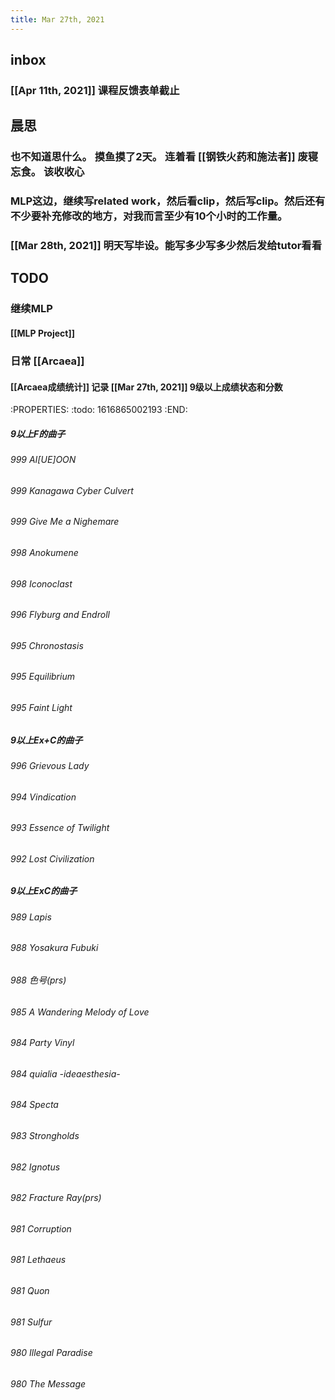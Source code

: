 ```yaml
---
title: Mar 27th, 2021
---
```


## inbox
### [[Apr 11th, 2021]] 课程反馈表单截止
## 晨思
### 也不知道思什么。 摸鱼摸了2天。 连着看 [[钢铁火药和施法者]] 废寝忘食。 该收收心
### MLP这边，继续写related work，然后看clip，然后写clip。然后还有不少要补充修改的地方，对我而言至少有10个小时的工作量。
### [[Mar 28th, 2021]] 明天写毕设。能写多少写多少然后发给tutor看看
## TODO
### 继续MLP
#### [[MLP Project]]
### 日常 [[Arcaea]]
#### [[Arcaea成绩统计]] 记录 [[Mar 27th, 2021]] 9级以上成绩状态和分数
:PROPERTIES:
:todo: 1616865002193
:END:
##### 9以上F的曲子
###### 999 AI[UE]OON
###### 999 Kanagawa Cyber Culvert
###### 999 Give Me a Nighemare
###### 998 Anokumene
###### 998 Iconoclast
###### 996 Flyburg and Endroll
###### 995 Chronostasis
###### 995 Equilibrium
###### 995 Faint Light
##### 9以上Ex+C的曲子
###### 996 Grievous Lady
###### 994 Vindication
###### 993 Essence of Twilight
###### 992 Lost Civilization
##### 9以上ExC的曲子
###### 989 Lapis
###### 988 Yosakura Fubuki
###### 988 色号(prs)
###### 985 A Wandering Melody of Love
###### 984 Party Vinyl
###### 984 quialia -ideaesthesia-
###### 984 Specta
###### 983 Strongholds
###### 982 Ignotus
###### 982 Fracture Ray(prs)
###### 981 Corruption
###### 981 Lethaeus
###### 981 Quon
###### 981 Sulfur
###### 980 Illegal Paradise
###### 980 The Message
###
